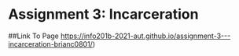 # Assignment 3: Incarceration
##Link To Page
https://info201b-2021-aut.github.io/assignment-3---incarceration-brianc0801/)
